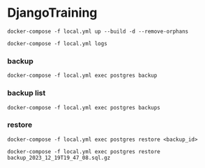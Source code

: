 # DjangoTraining

```
docker-compose -f local.yml up --build -d --remove-orphans
```

```
docker-compose -f local.yml logs
```

### backup
```
docker-compose -f local.yml exec postgres backup
```

### backup list
```
docker-compose -f local.yml exec postgres backups
```

### restore
```
docker-compose -f local.yml exec postgres restore <backup_id>
```
```
docker-compose -f local.yml exec postgres restore backup_2023_12_19T19_47_08.sql.gz
```